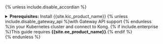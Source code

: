 {% unless include.disable_accordian %}
<details markdown="1">
<summary>
  <strong>Prerequisites:</strong> Install {{site.kic_product_name}} {% unless include.disable_gateway_api %}with Gateway API support {% endunless %}in your Kubernetes cluster and connect to Kong. {% if include.enterprise %}This guide requires <strong>{{site.ee_product_name}}</strong>.{% endif %}
</summary>

## Prerequisites
{% endunless %}

{% unless include.disable_gateway_api %}

{% assign gw_api_crd_version = "v1.1.0" %}
{% if_version lte:3.1.x %}
{% assign gw_api_crd_version = "v1.0.0" %}
{% endif_version %}

### Install the Gateway APIs

1. Install the Gateway API CRDs before installing {{ site.kic_product_name }}.

    ```bash
    kubectl apply -f https://github.com/kubernetes-sigs/gateway-api/releases/download/{{ gw_api_crd_version}}/standard-install.yaml
    ```

    {% if include.gateway_api_experimental %}

1. Install the experimental Gateway API CRDs to test this feature.

    ```bash
    kubectl apply -f https://github.com/kubernetes-sigs/gateway-api/releases/download/{{ gw_api_crd_version}}/experimental-install.yaml
    ```
    {% endif %}

1. Create a `Gateway` and `GatewayClass` instance to use.

{% assign gwapi_version = "v1" %}
{% if_version lte:2.12.x %}
{% assign gwapi_version = "v1beta1" %}
{% endif_version %}

   ```bash
   echo "
   ---
   apiVersion: gateway.networking.k8s.io/{{ gwapi_version }}
   kind: GatewayClass
   metadata:
     name: kong
     annotations:
       konghq.com/gatewayclass-unmanaged: 'true'

   spec:
     controllerName: konghq.com/kic-gateway-controller
   ---
   apiVersion: gateway.networking.k8s.io/{{ gwapi_version }}
   kind: Gateway
   metadata:
     name: kong
   spec:
     gatewayClassName: kong
     listeners:
     - name: proxy
       port: 80
       protocol: HTTP
       allowedRoutes:
         namespaces:
            from: All
   " | kubectl apply -f -
   ```

   The results should look like this:
   ```text
   gatewayclass.gateway.networking.k8s.io/kong created
   gateway.gateway.networking.k8s.io/kong created
   ```
{% endunless %}

### Install Kong
You can install Kong in your Kubernetes cluster using [Helm](https://helm.sh/).
1. Add the Kong Helm charts:

    ```bash
    helm repo add kong https://charts.konghq.com
    helm repo update
    ```

{% if include.enterprise %}
1. Create a file named `license.json` containing your {{site.ee_product_name}} license and store it in a Kubernetes secret:

    ```bash
    kubectl create namespace kong
    kubectl create secret generic kong-enterprise-license --from-file=license=./license.json -n kong
    ```

1. Create a `values.yaml` file:

    ```yaml
    gateway:
      image:
        repository: kong/kong-gateway
      env:
        LICENSE_DATA:
          valueFrom:
            secretKeyRef:
              name: kong-enterprise-license
              key: license
    ```
{% endif %}

1. Install {{site.kic_product_name}} and {{ site.base_gateway }} with Helm:

{% if include.enable_oss %}

{% capture values_file %}
{% navtabs_ee codeblock %}
{% navtab Kong Gateway %}
```bash
helm install kong kong/ingress -n kong --create-namespace
```
{% endnavtab %}
{% navtab Kong Gateway (OSS) %}
```bash
helm install kong kong/ingress -n kong --create-namespace --set gateway.image.repository=kong --set gateway.image.tag="{{ site.data.kong_latest_gateway.ce-version }}"
```
{% endnavtab %}
{% endnavtabs_ee %}
{% endcapture %}

{{ values_file | indent }}
{% else %}
    ```bash
    helm install kong kong/ingress -n kong --create-namespace {% if include.enterprise %}--values ./values.yaml{% endif %}
    ```
{% endif %}

{% if include.gateway_api_experimental %}
1. Enable the Gateway API Alpha feature gate:

    ```bash
    kubectl set env -n kong deployment/kong-controller CONTROLLER_FEATURE_GATES="GatewayAlpha=true" -c ingress-controller
    ```

   The results should look like this:
   ```text
   deployment.apps/kong-controller env updated
   ```
{% endif %}

### Test connectivity to Kong

Kubernetes exposes the proxy through a Kubernetes service. Run the following commands to store the load balancer IP address in a variable named `PROXY_IP`:

1. Populate `$PROXY_IP` for future commands:

    ```bash
    export PROXY_IP=$(kubectl get svc --namespace kong kong-gateway-proxy -o jsonpath='{.status.loadBalancer.ingress[0].ip}')
    echo $PROXY_IP
    ```

2. Ensure that you can call the proxy IP:

    ```bash
    curl -i $PROXY_IP
    ```

    The results should look like this:

    ```bash
    HTTP/1.1 404 Not Found
    Content-Type: application/json; charset=utf-8
    Connection: keep-alive
    Content-Length: 48
    X-Kong-Response-Latency: 0
    Server: kong/3.0.0
  
    {"message":"no Route matched with those values"}
    ```

{% unless include.disable_accordian %}
</details>
{% endunless %}
